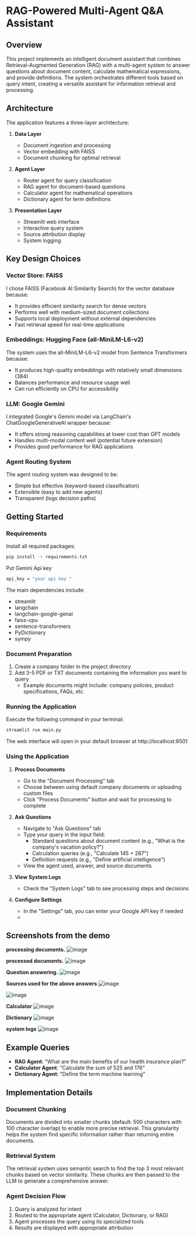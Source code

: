 
# RAG-Powered Multi-Agent Q&A Assistant

## Overview

This project implements an intelligent document assistant that combines Retrieval-Augmented Generation (RAG) with a multi-agent system to answer questions about document content, calculate mathematical expressions, and provide definitions. The system orchestrates different tools based on query intent, creating a versatile assistant for information retrieval and processing.

## Architecture

The application features a three-layer architecture:

1. **Data Layer**
   - Document ingestion and processing
   - Vector embedding with FAISS
   - Document chunking for optimal retrieval

2. **Agent Layer**
   - Router agent for query classification
   - RAG agent for document-based questions
   - Calculator agent for mathematical operations
   - Dictionary agent for term definitions

3. **Presentation Layer**
   - Streamlit web interface
   - Interactive query system
   - Source attribution display
   - System logging

## Key Design Choices

### Vector Store: FAISS
I chose FAISS (Facebook AI Similarity Search) for the vector database because:
- It provides efficient similarity search for dense vectors
- Performs well with medium-sized document collections
- Supports local deployment without external dependencies
- Fast retrieval speed for real-time applications

### Embeddings: Hugging Face (all-MiniLM-L6-v2)
The system uses the all-MiniLM-L6-v2 model from Sentence Transformers because:
- It produces high-quality embeddings with relatively small dimensions (384)
- Balances performance and resource usage well
- Can run efficiently on CPU for accessibility

### LLM: Google Gemini
I integrated Google's Gemini model via LangChain's ChatGoogleGenerativeAI wrapper because:
- It offers strong reasoning capabilities at lower cost than GPT models
- Handles multi-modal content well (potential future extension)
- Provides good performance for RAG applications

### Agent Routing System
The agent routing system was designed to be:
- Simple but effective (keyword-based classification)
- Extensible (easy to add new agents)
- Transparent (logs decision paths)

## Getting Started

### Requirements

Install all required packages:

```bash
pip install -r requirements.txt
```
Put Gemini Api key 
```bash
api_key = "your api key "
```

The main dependencies include:
- streamlit
- langchain
- langchain-google-genai
- faiss-cpu
- sentence-transformers
- PyDictionary
- sympy

### Document Preparation

1. Create a company folder in the project directory
2. Add 3-5 PDF or TXT documents containing the information you want to query
   - Example documents might include: company policies, product specifications, FAQs, etc.

### Running the Application

Execute the following command in your terminal:

```bash
streamlit run main.py
```

The web interface will open in your default browser at http://localhost:8501

### Using the Application

1. **Process Documents**
   - Go to the "Document Processing" tab
   - Choose between using default company documents or uploading custom files
   - Click "Process Documents" button and wait for processing to complete
   
2. **Ask Questions**
   - Navigate to "Ask Questions" tab
   - Type your query in the input field:
     - Standard questions about document content (e.g., "What is the company's vacation policy?")
     - Calculation queries (e.g., "Calculate 145 + 287")
     - Definition requests (e.g., "Define artificial intelligence")
   - View the agent used, answer, and source documents
   
3. **View System Logs**
   - Check the "System Logs" tab to see processing steps and decisions
   
4. **Configure Settings**
   - In the "Settings" tab, you can enter your Google API key if needed
   - 
## Screenshots from the demo
**processing documents.**
![image](https://github.com/user-attachments/assets/ba892007-92b1-4627-87c1-ac5a46b25c86)

**processed documents.**
![image](https://github.com/user-attachments/assets/2573f07a-67e4-4ce4-8ba2-c6408c095cbf)

**Question answering.**
![image](https://github.com/user-attachments/assets/1e4e8463-eb0c-459c-9019-465bee521350)

**Sources used for the above answers**
![image](https://github.com/user-attachments/assets/e7b979de-6b3d-457d-85d4-e89baa7a0d9d)

![image](https://github.com/user-attachments/assets/e8f9a157-d68b-43f6-bc51-0e6713c5b34d)

**Calculator**
![image](https://github.com/user-attachments/assets/c1422f8a-aff3-4ae7-9448-760fd39dff9b)

**Dictionary**
![image](https://github.com/user-attachments/assets/27235dc9-0d53-426d-b0fb-7dc3ce274332)


**system logs**
![image](https://github.com/user-attachments/assets/53aaa737-00bb-4523-9de4-5ca4b84e54fc)


## Example Queries

- **RAG Agent**: "What are the main benefits of our health insurance plan?"
- **Calculator Agent**: "Calculate the sum of 525 and 176"
- **Dictionary Agent**: "Define the term machine learning"

## Implementation Details

### Document Chunking
Documents are divided into smaller chunks (default: 500 characters with 100 character overlap) to enable more precise retrieval. This granularity helps the system find specific information rather than returning entire documents.

### Retrieval System
The retrieval system uses semantic search to find the top 3 most relevant chunks based on vector similarity. These chunks are then passed to the LLM to generate a comprehensive answer.

### Agent Decision Flow
1. Query is analyzed for intent
2. Routed to the appropriate agent (Calculator, Dictionary, or RAG)
3. Agent processes the query using its specialized tools
4. Results are displayed with appropriate attribution
